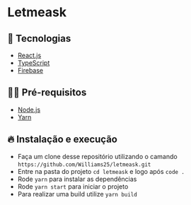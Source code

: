 # Letmeask

## :dart: Tecnologias

- [React.js](https://pt-br.reactjs.org/)
- [TypeScript](https://www.typescriptlang.org/)
- [Firebase](https://firebase.google.com/?gclid=CjwKCAjwzruGBhBAEiwAUqMR8LZ4tI1kopaY8Bf3_5E1_Z94gOkS9yb7aEHHSVoDcrcfEW8jiAd9shoC7PAQAvD_BwE&gclsrc=aw.ds)

## ✋🏻 Pré-requisitos

- [Node.js](https://nodejs.org/en/)
- [Yarn](https://yarnpkg.com/getting-started)

## 🔥 Instalação e execução

- Faça um clone desse repositório utilizando o camando `https://github.com/Williams25/letmeask.git`
- Entre na pasta do projeto `cd letmeask` e logo após `code .`
- Rode `yarn` para instalar as dependências
- Rode `yarn start` para iniciar o projeto
- Para realizar uma build utilize `yarn build`
